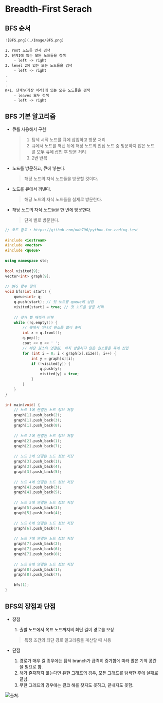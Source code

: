 # Breadth-First Serach

## BFS 순서
    ![BFS.png](./Image/BFS.png)

    1. root 노드를 먼저 검색
    2. 단계1에 있는 모든 노드들을 검색
        - left -> right 
    3. level 2에 있는 모든 노드들을 검색
        - left -> right 
    .
    .
    .
    n+1. 단계n(가장 아래)에 있는 모든 노드들을 검색
        - leaves 모두 검색
        - left -> right   
  


## BFS 기본 알고리즘

- 큐를 사용해서 구현
  
    > 1. 탐색 시작 노드를 큐에 삽입하고 방문 처리
    > 2. 큐에서 노드를 꺼낸 뒤에 해당 노드의 인접 노드 중 방문하지 않은 노드를 모두 큐에 삽입 후 방문 처리
    > 3. 2번 반복

- 노드를 방문하고, 큐에 넣는다.
    > 해당 노드의 자식 노드들을 방문할 것이다.
- 노드를 큐에서 꺼낸다.
    > 해당 노드의 자식 노드들을 실제로 방문한다.
- 해당 노드의 자식 노드들을 한 번에 방문한다.
    > 단계 별로 방문한다.

```cpp
// 코드 참고 : https://github.com/ndb796/python-for-coding-test

#include <iostream>
#include <vector>
#include <queue>

using namespace std;

bool visited[9];
vector<int> graph[9];

// BFS 함수 정의
void bfs(int start) {
    queue<int> q;
    q.push(start); // 첫 노드를 queue에 삽입
    visited[start] = true; // 첫 노드를 방문 처리

    // 큐가 빌 때까지 반복
    while (!q.empty()) {
        // 큐에서 하나의 원소를 뽑아 출력
        int x = q.front();
        q.pop();
        cout << x << ' ';
        // 해당 원소와 연결된, 아직 방문하지 않은 원소들을 큐에 삽입
        for (int i = 0; i < graph[x].size(); i++) {
            int y = graph[x][i];
            if (!visited[y]) {
                q.push(y);
                visited[y] = true;
            }
        }
    }
}

int main(void) {
    // 노드 1에 연결된 노드 정보 저장 
    graph[1].push_back(2);
    graph[1].push_back(3);
    graph[1].push_back(8);

    // 노드 2에 연결된 노드 정보 저장 
    graph[2].push_back(1);
    graph[2].push_back(7);

    // 노드 3에 연결된 노드 정보 저장 
    graph[3].push_back(1);
    graph[3].push_back(4);
    graph[3].push_back(5);

    // 노드 4에 연결된 노드 정보 저장 
    graph[4].push_back(3);
    graph[4].push_back(5);

    // 노드 5에 연결된 노드 정보 저장 
    graph[5].push_back(3);
    graph[5].push_back(4);

    // 노드 6에 연결된 노드 정보 저장 
    graph[6].push_back(7);

    // 노드 7에 연결된 노드 정보 저장 
    graph[7].push_back(2);
    graph[7].push_back(6);
    graph[7].push_back(8);

    // 노드 8에 연결된 노드 정보 저장 
    graph[8].push_back(1);
    graph[8].push_back(7);

    bfs(1);
}
```


## BFS의 장점과 단점

- 장점
  
    1. 출발 노드에서 목표 노드까지의 최단 길이 경로를 보장
    > 특정 조건의 최단 경로 알고리즘을 계산할 때 사용

- 단점
  
    1. 경로가 매우 길 경우에는 탐색 branch가 급격히 증가함에 따라 많은 기억 공간을 필요로 함.
    2. 해가 존재하지 않는다면 유한 그래프의 경우, 모든 그래프를 탐색한 후에 실패로 끝남.
    3. 무한 그래프의 경우에는 결코 해를 찾지도 못하고, 끝내지도 못함.



![출처](https://better-tomorrow.tistory.com/entry/DFS-BFS-%EC%9D%B4%ED%95%B4%ED%95%98%EA%B8%B0).
